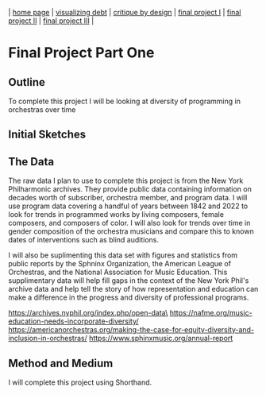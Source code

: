 | [home page](https://cmustudent.github.io/tswd-portfolio-templates/) | [visualizing debt](visualizing-government-debt) | [critique by design](critique-by-design) | [final project I](final-project-part-one) | [final project II](final-project-part-two) | [final project III](final-project-part-three) |

# Final Project Part One
## Outline
To complete this project I will be looking at diversity of programming in orchestras over time 

## Initial Sketches

## The Data
The raw data I plan to use to complete this project is from the New York Philharmonic archives. They provide public data containing information on decades worth of subscriber, orchestra member, and program data. I will use program data covering a handful of years between 1842 and 2022 to look for trends in programmed works by living composers, female composers, and composers of color. I will also look for trends over time in gender composition of the orchestra musicians and compare this to known dates of interventions such as blind auditions. 

I will also be suplimenting this data set with figures and statistics from public reports by the Sphninx Organization, the American League of Orchestras, and the National Association for Music Education. This supplimentary data will help fill gaps in the context of the New York Phil's archive data and help tell the story of how representation and education can make a difference in the progress and diversity of professional programs.  

https://archives.nyphil.org/index.php/open-data\
https://nafme.org/music-education-needs-incorporate-diversity/
https://americanorchestras.org/making-the-case-for-equity-diversity-and-inclusion-in-orchestras/
https://www.sphinxmusic.org/annual-report

## Method and Medium
I will complete this project using Shorthand. 
